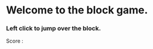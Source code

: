 
<html lang="en" onclick="jump()">
  <head>
    <meta charset="UTF-8" />
    <title>Block Game</title>
    <link rel="stylesheet" href="style.css" />
  </head>
  <body>
    <h1> Welcome to the block game. </h1> 
    <h3> Left click to jump over the block. </h3>
    <div id="game">
      <div id="character"></div>
      <div id="block"></div>
    </div>
    <p> Score : <span id="scoreSpan"></span></p>
  </body>
  <script src="script.js"></script>
